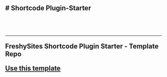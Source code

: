 <h2># Shortcode Plugin-Starter<h2><br>
<hr>
<p>FreshySites Shortcode Plugin Starter - Template Repo</p>
<a href="https://github.com/FreshyMichael/shortcode_template/generate">Use this template</a>

